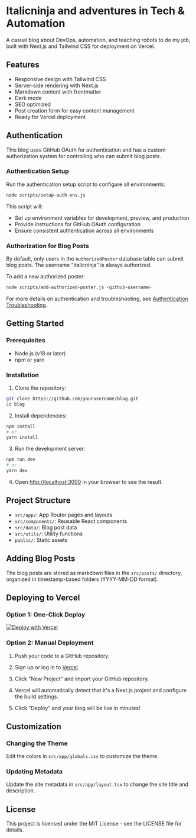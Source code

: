 # Italicninja and adventures in Tech & Automation

A casual blog about DevOps, automation, and teaching robots to do my job, built with Next.js and Tailwind CSS for deployment on Vercel.

## Features

- Responsive design with Tailwind CSS
- Server-side rendering with Next.js
- Markdown content with frontmatter
- Dark mode
- SEO optimized
- Post creation form for easy content management
- Ready for Vercel deployment

## Authentication

This blog uses GitHub OAuth for authentication and has a custom authorization system for controlling who can submit blog posts.

### Authentication Setup

Run the authentication setup script to configure all environments:

```bash
node scripts/setup-auth-env.js
```

This script will:
- Set up environment variables for development, preview, and production
- Provide instructions for GitHub OAuth configuration
- Ensure consistent authentication across all environments

### Authorization for Blog Posts

By default, only users in the `AuthorizedPoster` database table can submit blog posts. The username "italicninja" is always authorized.

To add a new authorized poster:

```bash
node scripts/add-authorized-poster.js <github-username>
```

For more details on authentication and troubleshooting, see [Authentication Troubleshooting](./docs/auth-troubleshooting.md).

## Getting Started

### Prerequisites

- Node.js (v18 or later)
- npm or yarn

### Installation

1. Clone the repository:

```bash
git clone https://github.com/yourusername/blog.git
cd blog
```

2. Install dependencies:

```bash
npm install
# or
yarn install
```

3. Run the development server:

```bash
npm run dev
# or
yarn dev
```

4. Open [http://localhost:3000](http://localhost:3000) in your browser to see the result.

## Project Structure

- `src/app/`: App Router pages and layouts
- `src/components/`: Reusable React components
- `src/data/`: Blog post data
- `src/utils/`: Utility functions
- `public/`: Static assets

## Adding Blog Posts

The blog posts are stored as markdown files in the `src/posts/` directory, organized in timestamp-based folders (YYYY-MM-DD format).

## Deploying to Vercel

### Option 1: One-Click Deploy

[![Deploy with Vercel](https://vercel.com/button)](https://vercel.com/new/clone?repository-url=https%3A%2F%2Fgithub.com%2Fyourusername%2Fblog-blog)

### Option 2: Manual Deployment

1. Push your code to a GitHub repository.

2. Sign up or log in to [Vercel](https://vercel.com).

3. Click "New Project" and import your GitHub repository.

4. Vercel will automatically detect that it's a Next.js project and configure the build settings.

5. Click "Deploy" and your blog will be live in minutes!

## Customization

### Changing the Theme

Edit the colors in `src/app/globals.css` to customize the theme.

### Updating Metadata

Update the site metadata in `src/app/layout.tsx` to change the site title and description.

## License

This project is licensed under the MIT License - see the LICENSE file for details.
